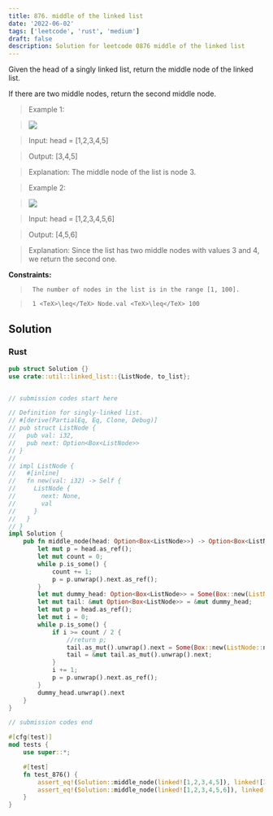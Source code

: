```yaml
---
title: 876. middle of the linked list
date: '2022-06-02'
tags: ['leetcode', 'rust', 'medium']
draft: false
description: Solution for leetcode 0876 middle of the linked list
---
```


 

  Given the head of a singly linked list, return the middle node of the linked list.

  If there are two middle nodes, return the second middle node.

   

 >   Example 1:

 >   ![](https://assets.leetcode.com/uploads/2021/07/23/lc-midlist1.jpg)

 >   Input: head <TeX>=</TeX> [1,2,3,4,5]

 >   Output: [3,4,5]

 >   Explanation: The middle node of the list is node 3.

  

 >   Example 2:

 >   ![](https://assets.leetcode.com/uploads/2021/07/23/lc-midlist2.jpg)

 >   Input: head <TeX>=</TeX> [1,2,3,4,5,6]

 >   Output: [4,5,6]

 >   Explanation: Since the list has two middle nodes with values 3 and 4, we return the second one.

  

   

  **Constraints:**

  

 >   	The number of nodes in the list is in the range [1, 100].

 >   	1 <TeX>\leq</TeX> Node.val <TeX>\leq</TeX> 100


## Solution
### Rust
```rust
pub struct Solution {}
use crate::util::linked_list::{ListNode, to_list};


// submission codes start here

// Definition for singly-linked list.
// #[derive(PartialEq, Eq, Clone, Debug)]
// pub struct ListNode {
//   pub val: i32,
//   pub next: Option<Box<ListNode>>
// }
// 
// impl ListNode {
//   #[inline]
//   fn new(val: i32) -> Self {
//     ListNode {
//       next: None,
//       val
//     }
//   }
// }
impl Solution {
    pub fn middle_node(head: Option<Box<ListNode>>) -> Option<Box<ListNode>> {
        let mut p = head.as_ref();
        let mut count = 0;
        while p.is_some() {
            count += 1;
            p = p.unwrap().next.as_ref();
        }
        let mut dummy_head: Option<Box<ListNode>> = Some(Box::new(ListNode::new(0)));
        let mut tail: &mut Option<Box<ListNode>> = &mut dummy_head;
        let mut p = head.as_ref();
        let mut i = 0;
        while p.is_some() {
            if i >= count / 2 {
                //return p;
                tail.as_mut().unwrap().next = Some(Box::new(ListNode::new(p.unwrap().val)));
                tail = &mut tail.as_mut().unwrap().next;
            }
            i += 1;
            p = p.unwrap().next.as_ref();
        }
        dummy_head.unwrap().next
    }
}

// submission codes end

#[cfg(test)]
mod tests {
    use super::*;

    #[test]
    fn test_876() {
        assert_eq!(Solution::middle_node(linked![1,2,3,4,5]), linked![3,4,5]);
        assert_eq!(Solution::middle_node(linked![1,2,3,4,5,6]), linked![4,5,6]);
    }
}

```
